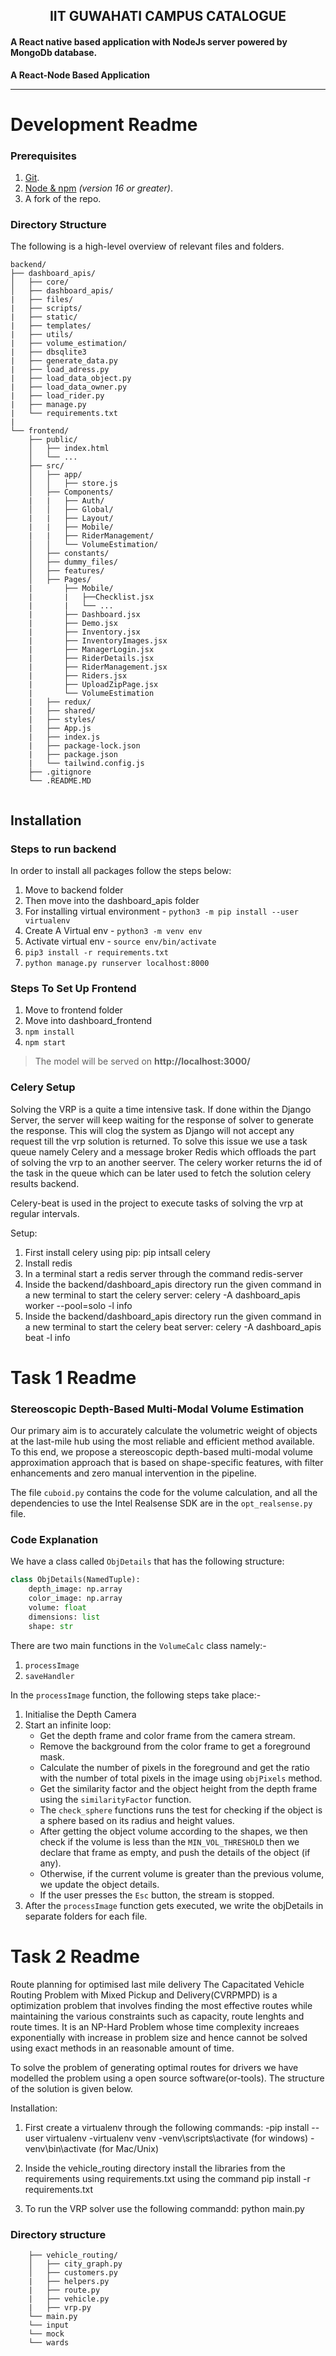 
<h2 align="center">IIT GUWAHATI CAMPUS CATALOGUE</h2>
<h4 align="left">A React native based application with NodeJs server powered by MongoDb database.</h4>

**A React-Node Based  Application**  

-------

# Development Readme

### Prerequisites

1.  [Git](https://git-scm.com/downloads).
2.  [Node & npm](https://nodejs.org/en/download/) _(version 16 or greater)_.
3.  A fork of the repo.

### Directory Structure

The following is a high-level overview of relevant files and folders.

```
backend/
├── dashboard_apis/
│   ├── core/
│   ├── dashboard_apis/
|   ├── files/
|   ├── scripts/
|   ├── static/
|   ├── templates/
|   ├── utils/
|   ├── volume_estimation/
|   ├── dbsqlite3
|   ├── generate_data.py
|   ├── load_adress.py
|   ├── load_data_object.py
|   ├── load_data_owner.py
|   ├── load_rider.py
|   ├── manage.py 
|   └── requirements.txt
|
└── frontend/
    ├── public/
    │   ├── index.html
    │   └── ...
    ├── src/
    │   ├── app/
    │   │   ├── store.js
    │   ├── Components/
    |   |   ├── Auth/
    │   │   ├── Global/
    |   |   ├── Layout/
    |   |   ├── Mobile/
    |   |   ├── RiderManagement/
    │   │   └── VolumeEstimation/
    │   ├── constants/
    │   ├── dummy_files/
    │   ├── features/
    │   ├── Pages/
    |       ├── Mobile/
    |       |   ├──Checklist.jsx
    |       |   └── ...
    |       ├── Dashboard.jsx
    |       ├── Demo.jsx
    |       ├── Inventory.jsx
    |       ├── InventoryImages.jsx
    |       ├── ManagerLogin.jsx
    |       ├── RiderDetails.jsx
    |       ├── RiderManagement.jsx
    |       ├── Riders.jsx
    |       ├── UploadZipPage.jsx
    |       └── VolumeEstimation
    |   ├── redux/
    |   ├── shared/
    |   ├── styles/
    |   ├── App.js
    |   ├── index.js
    |   ├── package-lock.json
    |   ├── package.json
    |   └── tailwind.config.js
    ├── .gitignore
    └── .README.MD
       
```

## Installation

### Steps to run backend

In order to install all packages follow the steps below:

 1. Move to backend folder
 2. Then move into the dashboard_apis folder
 3. For installing virtual environment - `python3 -m pip install --user virtualenv`
 4. Create A Virtual env - `python3 -m venv env`
 5. Activate virtual env - `source env/bin/activate`
 6. `pip3 install -r requirements.txt`
 7. `python manage.py runserver localhost:8000`

### Steps To Set Up Frontend
 1. Move to frontend folder
 2. Move into dashboard_frontend
 3. `npm install`
 4. `npm start`




> The model will be served on **http://localhost:3000/**


### Celery Setup
Solving the VRP is a quite a time intensive task. If done within the Django Server, the server will keep waiting for the response of solver to generate the response. This will clog the system as Django will not accept any request till the vrp solution is returned. To solve this issue we use a task queue namely Celery and a message broker Redis which offloads the part of solving the vrp to an another seerver.
The celery worker returns the id of the task in the queue which can be later used to fetch the solution celery results backend.

Celery-beat is used in the project to execute tasks of solving the vrp at regular intervals.

Setup:
1. First install celery using pip:
    pip intsall celery
2. Install redis
3. In a terminal start a redis server through the command
    redis-server
4. Inside the backend/dashboard_apis directory run the given command in a new terminal to start the celery server:
    celery -A dashboard_apis worker --pool=solo -l info
5. Inside the backend/dashboard_apis directory run the given command in a new terminal to start the celery beat server:
    celery -A dashboard_apis beat -l info


# Task 1 Readme

### Stereoscopic Depth-Based Multi-Modal Volume Estimation
Our primary aim is to accurately calculate the volumetric weight of objects at the last-mile hub using the most reliable and efficient method available. To this end, we propose a stereoscopic depth-based multi-modal volume approximation approach that is based on shape-specific features, with filter enhancements and zero manual intervention in the pipeline.

The file `cuboid.py` contains the code for the volume calculation, and all the dependencies to use the Intel Realsense SDK are in the `opt_realsense.py` file.

### Code Explanation
We have a class called `ObjDetails` that has the following structure:
```py
class ObjDetails(NamedTuple):
    depth_image: np.array
    color_image: np.array
    volume: float
    dimensions: list
    shape: str
```

There are two main functions in the `VolumeCalc` class namely:-
1. `processImage`
2. `saveHandler`

In the `processImage` function, the following steps take place:-
1. Initialise the Depth Camera
2. Start an infinite loop:
    - Get the depth frame and color frame from the camera stream.
    - Remove the background from the color frame to get a foreground mask.
    - Calculate the number of pixels in the foreground and get the ratio with the number of total pixels in the image using `objPixels` method.
    - Get the similarity factor and the object height from the depth frame using the `similarityFactor` function.
    - The `check_sphere` functions runs the test for checking if the object is a sphere based on its radius and height values.
    - After getting the object volume according to the shapes, we then check if the volume is less than the `MIN_VOL_THRESHOLD` then we declare that frame as empty, and push the details of the object (if any).
    - Otherwise, if the current volume is greater than the previous volume, we update the object details. 
    - If the user presses the `Esc` button, the stream is stopped.
3. After the `processImage` function gets executed, we write the objDetails in separate folders for each file.


 # Task 2 Readme

Route planning for optimised last mile delivery
The Capacitated Vehicle Routing Problem with Mixed Pickup and Delivery(CVRPMPD) is a optimization problem that involves finding the most effective routes while maintaining the various constraints such as capacity, route lenghts and route times. It is an NP-Hard Problem whose time complexity increaes exponentially with increase in problem size and hence cannot be solved using exact methods in an reasonable amount of time. 

To solve the problem of generating optimal routes for drivers we have modelled the problem using a open source software(or-tools). The structure of the solution is given below.

Installation:
1. First create a virtualenv through the following commands:
    -pip install --user virtualenv
    -virtualenv venv
    -venv\scripts\activate (for windows)
    -venv\bin\activate (for Mac/Unix)

2. Inside the vehicle_routing directory install the libraries from the requirements using requirements.txt using the command
    pip install -r requirements.txt

3. To run the VRP solver use the following commandd:
    python main.py

### Directory structure 

```
    ├── vehicle_routing/
    │   ├── city_graph.py
    │   ├── customers.py
    |   ├── helpers.py
    |   ├── route.py
    |   ├── vehicle.py
    |   ├── vrp.py
    └── main.py
    └── input
    └── mock
    └── wards
```
